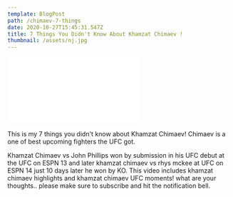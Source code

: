 ```yaml
---
template: BlogPost
path: /chimaev-7-things
date: 2020-10-27T15:45:31.547Z
title: 7 Things You Didn't Know About Khamzat Chimaev !
thumbnail: /assets/nj.jpg
---
```

<div class="container">
<iframe src="//www.youtube.com/embed/1-TZqOsVCNM" 
frameborder="0" allowfullscreen class="video"></iframe>
</div>

This is my 7 things you didn't know about Khamzat Chimaev! Chimaev is a one of best upcoming fighters the UFC got. 

Khamzat Chimaev vs John Phillips won by submission in his UFC debut at the UFC on ESPN 13 and later khamzat chimaev vs rhys mckee at UFC on ESPN 14 just 10 days later he won by KO. This video includes khamzat chimaev highlights and khamzat chimaev UFC moments! what are your thoughts.. please make sure to subscribe and hit the notification bell.

